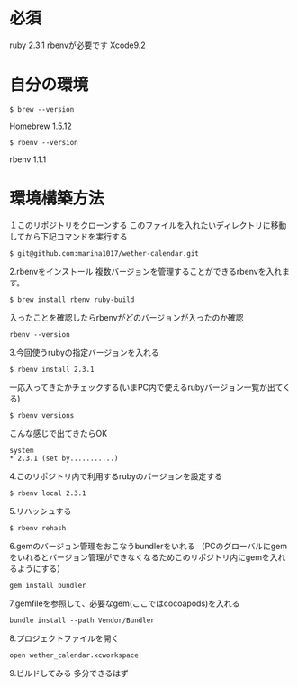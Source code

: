 # 必須
ruby 2.3.1
rbenvが必要です
Xcode9.2

# 自分の環境

```
$ brew --version
```
Homebrew 1.5.12

```
$ rbenv --version
```
rbenv 1.1.1


# 環境構築方法
１このリポジトリをクローンする
このファイルを入れたいディレクトリに移動してから下記コマンドを実行する

```
$ git@github.com:marina1017/wether-calendar.git
```

2.rbenvをインストール
複数バージョンを管理することができるrbenvを入れます。
```
$ brew install rbenv ruby-build
```
入ったことを確認したらrbenvがどのバージョンが入ったのか確認
```
rbenv --version
```

3.今回使うrubyの指定バージョンを入れる
```
$ rbenv install 2.3.1
```
一応入ってきたかチェックする(いまPC内で使えるrubyバージョン一覧が出てくる)
```
$ rbenv versions
```
こんな感じで出てきたらOK
```
system
* 2.3.1 (set by...........)
```

4.このリポジトリ内で利用するrubyのバージョンを設定する
```
$ rbenv local 2.3.1
```

5.リハッシュする
```
$ rbenv rehash
```

6.gemのバージョン管理をおこなうbundlerをいれる
（PCのグローバルにgemをいれるとバージョン管理ができなくなるためこのリポジトリ内にgemを入れるようにする）
```
gem install bundler
```

7.gemfileを参照して、必要なgem(ここではcocoapods)を入れる
```
bundle install --path Vendor/Bundler
```

8.プロジェクトファイルを開く
```
open wether_calendar.xcworkspace
```

9.ビルドしてみる
多分できるはず

